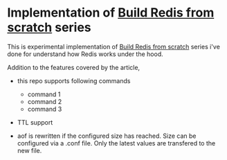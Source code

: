 # Implementation of [Build Redis from scratch](https://www.build-redis-from-scratch.dev/en/introduction) series

This is experimental implementation of [Build Redis from scratch](https://www.build-redis-from-scratch.dev/en/introduction) series i've done for understand how Redis works under the hood.

Addition to the  features covered by the article,

- this repo supports following commands
    - command 1 
    - command 2
    - command 3

- TTL support 
- aof is rewritten if the configured size has reached. Size can be configured via a .conf file. 
    Only the latest values are transfered to the new file.